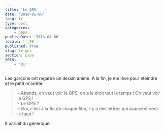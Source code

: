 ```yaml
---
title: 'Le GPS'
date: '2018-01-06'
lang: fr
type: post
categories:
    - papa
publishDate: '2018-01-06'
locale: fr_FR
published: true
slug: le-gps
section: papa
2018:
    - '01'
---
```


Les garçons ont regardé un dessin animé. À la fin, je me lève pour éteindre et le petit m'arrête.

<!--more-->

> – Attends, on veut voir le GPS, on a le droit tout le temps ! On veut voir le GPS !  
> – Le GPS ?  
> – Oui, c'est à la fin de chaque film, il y a des lettres qui avancent vers le haut !

Il parlait du générique.